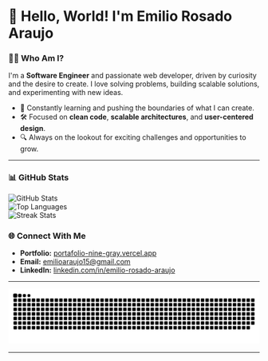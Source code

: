 # 👋 Hello, World! I'm Emilio Rosado Araujo

### 🧑‍💻 Who Am I?
I'm a **Software Engineer** and passionate web developer, driven by curiosity and the desire to create. I love solving problems, building scalable solutions, and experimenting with new ideas.

- 🌟 Constantly learning and pushing the boundaries of what I can create.
- 🛠️ Focused on **clean code**, **scalable architectures**, and **user-centered design**.
- 🔍 Always on the lookout for exciting challenges and opportunities to grow.

---




### 📊 GitHub Stats
![GitHub Stats](https://github-readme-stats.vercel.app/api?username=mayberosado&show_icons=true&bg_color=00000000)  
![Top Languages](https://github-readme-stats.vercel.app/api/top-langs/?username=mayberosado&layout=compact&bg_color=00000000)  
![Streak Stats](https://github-readme-streak-stats.herokuapp.com/?user=mayberosado&theme=radical)



### 🌐 Connect With Me
- **Portfolio:** [portafolio-nine-gray.vercel.app](https://portafolio-nine-gray.vercel.app)
- **Email:** emilioaraujo15@gmail.com
- **LinkedIn:** [linkedin.com/in/emilio-rosado-araujo](https://www.linkedin.com/in/emilio-rosado-araujo/)

---

 <img src="https://raw.githubusercontent.com/platane/snk/output/github-contribution-grid-snake-dark.svg" alt="Snake animation" />
 
 ---
